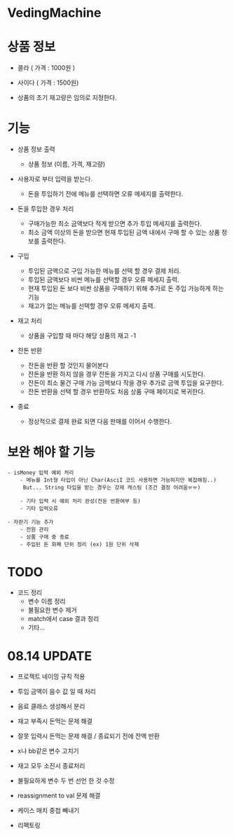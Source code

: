 # VedingMachine




# 상품 정보
 
 - 콜라 ( 가격 : 1000원 ) 
 - 사이다 ( 가격 : 1500원)
 
 - 상품의 초기 재고량은 임의로 지정한다.
 
 
 
# 기능

 - 상품 정보 출력 
    - 상품 정보 (이름, 가격, 재고량)

 - 사용자로 부터 입력을 받는다.
    - 돈을 투입하기 전에 메뉴를 선택하면 오류 메세지를 출력한다.
    
 - 돈을 투입한 경우 처리
    - 구매가능한 최소 금액보다 적게 받으면 추가 투입 메세지를 출력한다.
    - 최소 금액 이상의 돈을 받으면 현재 투입된 금액 내에서 구매 할 수 있는 상품 정보를 출력한다.
    
 - 구입
   - 투입된 금액으로 구입 가능한 메뉴를 선택 할 경우 결제 처리.
   - 투입된 금액보다 비싼 메뉴를 선택할 경우 오류 메세지 출력.
   - 현재 투입된 돈 보다 비싼 상품을 구매하기 위해 추가로 돈 주입 가능하게 하는 기능
   - 재고가 없는 메뉴를 선택할 경우 오류 메세지 출력.
   
  
 - 재고 처리
    - 상품을 구입할 때 마다 해당 상품의 재고 -1
 
 - 잔돈 반환
    - 잔돈을 반환 할 것인지 물어본다
    - 잔돈을 반환 하지 않을 경우 잔돈을 가지고 다시 상품 구매를 시도한다.
    - 잔돈이 최소 물건 구매 가능 금액보다 작을 경우 추가로 금액 투입을 요구한다. 
    - 잔돈 반환을 선택 할 경우 반환하도 처음 상품 구매 페이지로 복귀한다.
    
  - 종료
    - 정상적으로 결제 완료 되면 다음 판매를 이어서 수행한다.
        
    
    
# 보완 해야 할 기능

    - isMoney 입력 예외 처리
        - 메뉴를 Int형 타입이 아닌 Char(AsciI 코드 사용하면 가능하지만 복잡해짐..)
         But... String 타입을 받는 경우는 강제 캐스팅 (조건 결정 어려움ㅠㅠ)
          
        - 기타 입력 시 예외 처리 완성(잔돈 반환여부 등)
        - 기타 입력오류
        
    - 자판기 기능 추가
        - 전원 관리
        - 상품 구매 중 종료 
        - 주입된 돈 화폐 단위 정리 (ex) 1원 단위 삭제
        
        
# TODO 

- 코드 정리
    - 변수 이름 정리
    - 불필요한 변수 제거
    - match에서 case 결과 정리
    - 기타...
    
# 08.14 UPDATE

-  프로젝트 네이밍 규칙 적용
-  투입 금액이 음수 값 일 때 처리
-  음료 클래스 생성해서 분리
-  재고 부족시 돈먹는 문제 해결
-  잘못 입력시 돈먹는 문제 해결 / 종료되기 전에 잔액 반환
-  x나 bb같은 변수 고치기
-  재고 모두 소진시 종료처리
-  불필요하게 변수 두 번 선언 한 것 수정
-  reassignment to val 문제 해결


-  케이스 매치 중첩 빼내기
-  리펙토링
    
